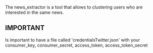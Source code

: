 The news_extractor is a tool that allows to clustering users who are interested in the same news.

## IMPORTANT

Is important to have a file called 'credentialsTwitter.json' with your consumer_key, consumer_secret, access_token, access_token_secret
